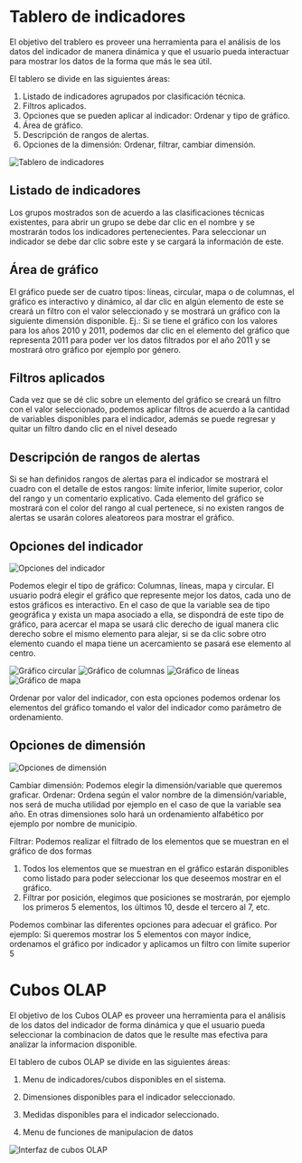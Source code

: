 # Tablero de indicadores
El objetivo del trablero es proveer una herramienta para el análisis de los datos del indicador de manera dinámica y que el usuario pueda interactuar para mostrar los datos de la forma que más le sea útil.

El tablero se divide en las siguientes áreas:
1. Listado de indicadores agrupados por clasificación técnica.
2. Filtros aplicados.
3. Opciones que se pueden aplicar al indicador: Ordenar y tipo de gráfico.
4. Área de gráfico.
5. Descripción de rangos de alertas.
6. Opciones de la dimensión: Ordenar, filtrar, cambiar dimensión.

![Tablero de indicadores](tablero.png)

## Listado de indicadores
Los grupos mostrados son de acuerdo a las clasificaciones técnicas existentes, para abrir un grupo se debe dar clic en el nombre y se mostrarán todos los indicadores pertenecientes. Para seleccionar un indicador se debe dar clic sobre este y se cargará la información de este.

## Área de gráfico
El gráfico puede ser de cuatro tipos: líneas, circular, mapa o de columnas, el gráfico es interactivo y dinámico, al dar clic en algún elemento de este se creará un filtro con el valor seleccionado y se mostrará un gráfico con la siguiente dimensión disponible. Ej.: Si se tiene el gráfico con los valores para los años 2010 y 2011, podemos dar clic en el elemento del gráfico que representa 2011 para poder ver los datos filtrados por el año 2011 y se mostrará otro gráfico por ejemplo por género.

## Filtros aplicados
Cada vez que se dé clic sobre un elemento del gráfico se creará un filtro con el valor seleccionado, podemos aplicar filtros de acuerdo a la cantidad de variables disponibles para el indicador, además se puede regresar y quitar un filtro dando clic en el nivel deseado

## Descripción de rangos de alertas
Si se han definidos rangos de alertas para el indicador se mostrará el cuadro con el detalle de estos rangos: límite inferior, límite superior, color del rango y un comentario explicativo.
Cada elemento del gráfico se mostrará con el color del rango al cual pertenece, si no existen rangos de alertas se usarán colores aleatoreos para mostrar el gráfico.

## Opciones del indicador

![Opciones del indicador](opciones_indicador.png)

Podemos elegir el tipo de gráfico: Columnas, líneas, mapa y circular. El usuario podrá elegir el gráfico que represente mejor los datos, cada uno de estos gráficos es interactivo.
En el caso de que la variable sea de tipo geográfica y exista un mapa asociado a ella, se dispondrá de este tipo
de gráfico, para acercar el mapa se usará clic derecho de igual manera clic derecho sobre el mismo elemento
para alejar, si se da clic sobre otro elemento cuando el mapa tiene un acercamiento se pasará ese elemento al centro.

![Gráfico circular](region_pastel.png)
![Gráfico de columnas](region_columnas.png)
![Gráfico de líneas](region_lineas.png)
![Gráfico de mapa](grafico_mapa.png)

Ordenar por valor del indicador, con esta opciones podemos ordenar los elementos del gráfico tomando el valor del indicador como parámetro de ordenamiento.

## Opciones de dimensión
![Opciones de dimensión](opciones_dimension.png)

Cambiar dimensión: Podemos elegir la dimensión/variable que queremos graficar.
Ordenar: Ordena según el valor nombre de la dimensión/variable, nos será de mucha utilidad por ejemplo en el caso de que la variable sea año. En otras dimensiones solo hará un ordenamiento alfabético por ejemplo por nombre de municipio.

Filtrar: Podemos realizar el filtrado de los elementos que se muestran en el gráfico de dos formas

1. Todos los elementos que se muestran en el gráfico estarán disponibles como listado para poder seleccionar los que deseemos mostrar en el gráfico.
2. Filtrar por posición, elegimos que posiciones se mostrarán, por ejemplo los primeros 5 elementos, los últimos 10, desde el tercero al 7, etc.

Podemos combinar las diferentes opciones para adecuar el gráfico. Por ejemplo: Si queremos mostrar los 5 elementos con mayor índice, ordenamos el gráfico por indicador y aplicamos un filtro con límite superior 5


# Cubos OLAP

El objetivo de los Cubos OLAP es proveer una herramienta para el análisis de los datos del indicador de forma dinámica y que el usuario pueda seleccionar la combinacion de datos que le resulte mas efectiva para analizar la informacion disponible.

El tablero de cubos OLAP se divide en las siguientes áreas:

1. Menu de indicadores/cubos disponibles en el sistema.

2. Dimensiones disponibles para el indicador seleccionado.

3. Medidas disponibles para el indicador seleccionado.

4. Menu de funciones de manipulacion de datos 

![Interfaz de cubos OLAP](cubos_olap.png)

